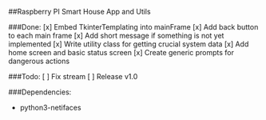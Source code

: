 ##Raspberry PI Smart House App and Utils

###Done:
[x] Embed TkinterTemplating into mainFrame
[x] Add back button to each main frame
[x] Add short message if something is not yet implemented
[x] Write utility class for getting crucial system data
[x] Add home screen and basic status screen
[x] Create generic prompts for dangerous actions

###Todo:
[ ] Fix stream
[ ] Release v1.0


###Dependencies:
- python3-netifaces
